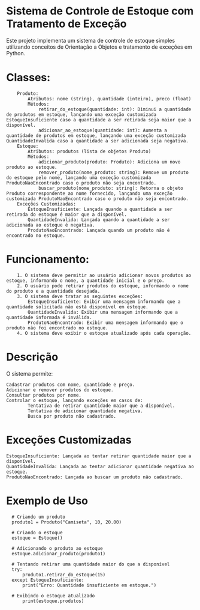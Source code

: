 # Sistema de Controle de Estoque com Tratamento de Exceção
Este projeto implementa um sistema de controle de estoque simples utilizando conceitos de Orientação a Objetos e tratamento de exceções em Python.

# Classes:
        Produto:
            Atributos: nome (string), quantidade (inteiro), preco (float)
            Métodos:
                retirar_do_estoque(quantidade: int): Diminui a quantidade de produtos em estoque, lançando uma exceção customizada EstoqueInsuficiente caso a quantidade a ser retirada seja maior que a disponível.
                adicionar_ao_estoque(quantidade: int): Aumenta a quantidade de produtos em estoque, lançando uma exceção customizada QuantidadeInvalida caso a quantidade a ser adicionada seja negativa.
        Estoque:
            Atributos: produtos (lista de objetos Produto)
            Métodos:
                adicionar_produto(produto: Produto): Adiciona um novo produto ao estoque.
                remover_produto(nome_produto: string): Remove um produto do estoque pelo nome, lançando uma exceção customizada ProdutoNaoEncontrado caso o produto não seja encontrado.
                buscar_produto(nome_produto: string): Retorna o objeto Produto correspondente ao nome fornecido, lançando uma exceção customizada ProdutoNaoEncontrado caso o produto não seja encontrado.
        Exceções Customizadas:
            EstoqueInsuficiente: Lançada quando a quantidade a ser retirada do estoque é maior que a disponível.
            QuantidadeInvalida: Lançada quando a quantidade a ser adicionada ao estoque é negativa.
            ProdutoNaoEncontrado: Lançada quando um produto não é encontrado no estoque.
            
# Funcionamento:
        1. O sistema deve permitir ao usuário adicionar novos produtos ao estoque, informando o nome, a quantidade inicial e o preço.
        2. O usuário pode retirar produtos do estoque, informando o nome do produto e a quantidade desejada.
        3. O sistema deve tratar as seguintes exceções:
            EstoqueInsuficiente: Exibir uma mensagem informando que a quantidade solicitada não está disponível em estoque.
            QuantidadeInvalida: Exibir uma mensagem informando que a quantidade informada é inválida.
            ProdutoNaoEncontrado: Exibir uma mensagem informando que o produto não foi encontrado no estoque.
        4. O sistema deve exibir o estoque atualizado após cada operação.

# Descrição
O sistema permite:

    Cadastrar produtos com nome, quantidade e preço.
    Adicionar e remover produtos do estoque.
    Consultar produtos por nome.
    Controlar o estoque, lançando exceções em casos de:
            Tentativa de retirar quantidade maior que a disponível.
            Tentativa de adicionar quantidade negativa.
            Busca por produto não cadastrado.
            
# Exceções Customizadas
    EstoqueInsuficiente: Lançada ao tentar retirar quantidade maior que a disponível.
    QuantidadeInvalida: Lançada ao tentar adicionar quantidade negativa ao estoque.
    ProdutoNaoEncontrado: Lançada ao buscar um produto não cadastrado.
    
# Exemplo de Uso
      # Criando um produto
      produto1 = Produto("Camiseta", 10, 20.00)

      # Criando o estoque
      estoque = Estoque()

      # Adicionando o produto ao estoque
      estoque.adicionar_produto(produto1)

      # Tentando retirar uma quantidade maior do que a disponível
      try:
          produto1.retirar_do_estoque(15)
      except EstoqueInsuficiente:
          print("Erro: Quantidade insuficiente em estoque.")

      # Exibindo o estoque atualizado
          print(estoque.produtos)
